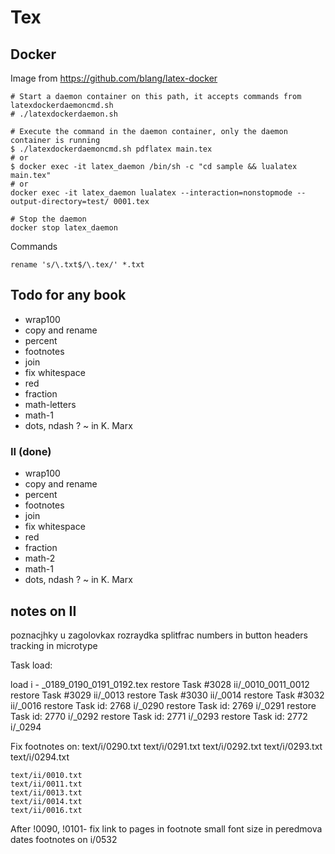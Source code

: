 # Tex

## Docker

Image from https://github.com/blang/latex-docker

	# Start a daemon container on this path, it accepts commands from latexdockerdaemoncmd.sh
	# ./latexdockerdaemon.sh

	# Execute the command in the daemon container, only the daemon container is running
	$ ./latexdockerdaemoncmd.sh pdflatex main.tex
	# or
	$ docker exec -it latex_daemon /bin/sh -c "cd sample && lualatex main.tex"
	# or 
	docker exec -it latex_daemon lualatex --interaction=nonstopmode --output-directory=test/ 0001.tex

	# Stop the daemon
	docker stop latex_daemon

Commands

	rename 's/\.txt$/\.tex/' *.txt

## Todo for any book

- wrap100
- copy and rename
- percent
- footnotes
- join
- fix whitespace
- red
- fraction
- math-letters
- math-1
- dots, ndash
? ~ in K. Marx

### II (done)

- wrap100
- copy and rename
- percent
- footnotes
- join
- fix whitespace
- red
- fraction
- math-2
- math-1
- dots, ndash
? ~ in K. Marx

## notes on II
poznacjhky u zagolovkax
rozraydka
splitfrac
numbers in button headers
tracking in microtype

Task load:
 
 load i - _0189_0190_0191_0192.tex
 restore Task #3028 ii/_0010_0011_0012
 restore Task #3029 ii/_0013
 restore Task #3030 ii/_0014
 restore Task #3032 ii/_0016
 restore Task id: 2768 i/_0290
 restore Task id: 2769 i/_0291
 restore Task id: 2770 i/_0292
 restore Task id: 2771 i/_0293
 restore Task id: 2772 i/_0294

Fix footnotes on:
	text/i/0290.txt
	text/i/0291.txt
	text/i/0292.txt
	text/i/0293.txt
	text/i/0294.txt 

	text/ii/0010.txt
	text/ii/0011.txt 
	text/ii/0013.txt
	text/ii/0014.txt
	text/ii/0016.txt 

Аfter 
	!0090, !0101- fix link to pages in footnote
	small font size in peredmova dates
	footnotes on i/0532